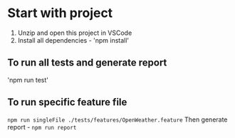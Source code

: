 # Start with project

1. Unzip and open this project in VSCode
2. Install all dependencies - 'npm install'

## To run all tests and generate report

'npm run test'

## To run specific feature file

`npm run singleFile ./tests/features/OpenWeather.feature`
Then generate report - `npm run report`
